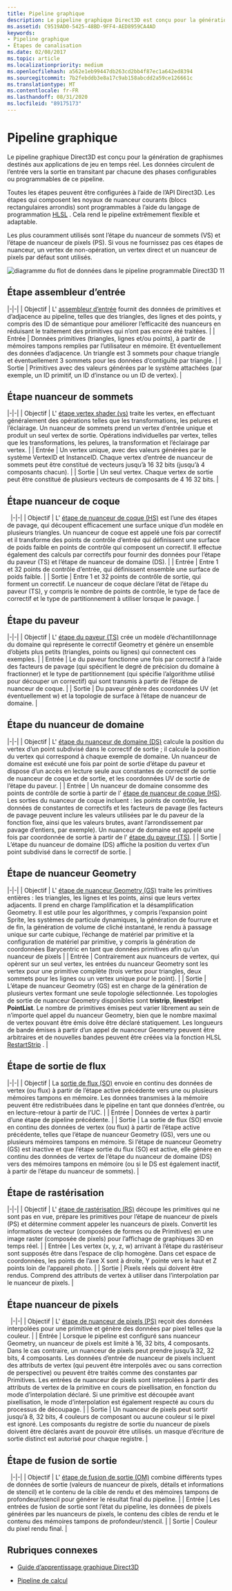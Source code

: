 ```yaml
---
title: Pipeline graphique
description: Le pipeline graphique Direct3D est conçu pour la génération de graphismes destinés aux applications de jeu en temps réel. Les données circulent de l’entrée vers la sortie en transitant par chacune des phases configurables ou programmables de ce pipeline.
ms.assetid: C9519AD0-5425-48BD-9FF4-AED8959CA4AD
keywords:
- Pipeline graphique
- Étapes de canalisation
ms.date: 02/08/2017
ms.topic: article
ms.localizationpriority: medium
ms.openlocfilehash: a562e1eb99447db263cd2bb4f87ec1a642ed8394
ms.sourcegitcommit: 7b2febddb3e8a17c9ab158abcdd2a59ce126661c
ms.translationtype: MT
ms.contentlocale: fr-FR
ms.lasthandoff: 08/31/2020
ms.locfileid: "89175173"
---
```

# <a name="graphics-pipeline"></a>Pipeline graphique


Le pipeline graphique Direct3D est conçu pour la génération de graphismes destinés aux applications de jeu en temps réel. Les données circulent de l’entrée vers la sortie en transitant par chacune des phases configurables ou programmables de ce pipeline.

Toutes les étapes peuvent être configurées à l’aide de l’API Direct3D. Les étapes qui composent les noyaux de nuanceur courants (blocs rectangulaires arrondis) sont programmables à l’aide du langage de programmation [HLSL](/windows/desktop/direct3dhlsl/dx-graphics-hlsl) . Cela rend le pipeline extrêmement flexible et adaptable.

Les plus couramment utilisés sont l’étape du nuanceur de sommets (VS) et l’étape de nuanceur de pixels (PS). Si vous ne fournissez pas ces étapes de nuanceur, un vertex de non-opération, un vertex direct et un nuanceur de pixels par défaut sont utilisés.

![diagramme du flot de données dans le pipeline programmable Direct3D 11](images/d3d11-pipeline-stages.jpg)

## <a name="input-assembler-stage"></a>Étape assembleur d’entrée

|-|-| | Objectif | L' [assembleur d’entrée](input-assembler-stage--ia-.md) fournit des données de primitives et d’adjacence au pipeline, telles que des triangles, des lignes et des points, y compris des ID de sémantique pour améliorer l’efficacité des nuanceurs en réduisant le traitement des primitives qui n’ont pas encore été traitées. | | Entrée | Données primitives (triangles, lignes et/ou points), à partir de mémoires tampons remplies par l’utilisateur en mémoire. Et éventuellement des données d’adjacence. Un triangle est 3 sommets pour chaque triangle et éventuellement 3 sommets pour les données d’contiguïté par triangle. | | Sortie | Primitives avec des valeurs générées par le système attachées (par exemple, un ID primitif, un ID d’instance ou un ID de vertex). |

## <a name="vertex-shader-stage"></a>Étape nuanceur de sommets

|-|-| | Objectif | L' [étape vertex shader (vs)](vertex-shader-stage--vs-.md) traite les vertex, en effectuant généralement des opérations telles que les transformations, les pelures et l’éclairage. Un nuanceur de sommets prend un vertex d’entrée unique et produit un seul vertex de sortie. Opérations individuelles par vertex, telles que les transformations, les pelures, la transformation et l’éclairage par vertex. | | Entrée | Un vertex unique, avec des valeurs générées par le système VertexID et InstanceID. Chaque vertex d’entrée de nuanceur de sommets peut être constitué de vecteurs jusqu’à 16 32 bits (jusqu’à 4 composants chacun). | | Sortie | Un seul vertex. Chaque vertex de sortie peut être constitué de plusieurs vecteurs de composants de 4 16 32 bits. |
 
## <a name="hull-shader-stage"></a>Étape nuanceur de coque
 
|-|-| | Objectif | L' [étape de nuanceur de coque (HS)](hull-shader-stage--hs-.md) est l’une des étapes de pavage, qui découpent efficacement une surface unique d’un modèle en plusieurs triangles. Un nuanceur de coque est appelé une fois par correctif et il transforme des points de contrôle d’entrée qui définissent une surface de poids faible en points de contrôle qui composent un correctif. Il effectue également des calculs par correctifs pour fournir des données pour l’étape du paveur (TS) et l’étape de nuanceur de domaine (DS). | | Entrée | Entre 1 et 32 points de contrôle d’entrée, qui définissent ensemble une surface de poids faible. | | Sortie | Entre 1 et 32 points de contrôle de sortie, qui forment un correctif. Le nuanceur de coque déclare l’état de l’étape du paveur (TS), y compris le nombre de points de contrôle, le type de face de correctif et le type de partitionnement à utiliser lorsque le pavage. |

## <a name="tessellator-stage"></a>Étape du paveur

|-|-| | Objectif | L' [étape du paveur (TS)](tessellator-stage--ts-.md) crée un modèle d’échantillonnage du domaine qui représente le correctif Geometry et génère un ensemble d’objets plus petits (triangles, points ou lignes) qui connectent ces exemples. | | Entrée | Le du paveur fonctionne une fois par correctif à l’aide des facteurs de pavage (qui spécifient le degré de précision du domaine à fractionner) et le type de partitionnement (qui spécifie l’algorithme utilisé pour découper un correctif) qui sont transmis à partir de l’étape de nuanceur de coque. | | Sortie | Du paveur génère des coordonnées UV (et éventuellement w) et la topologie de surface à l’étape de nuanceur de domaine. |

## <a name="domain-shader-stage"></a>Étape du nuanceur de domaine

|-|-| | Objectif | L' [étape du nuanceur de domaine (DS)](domain-shader-stage--ds-.md) calcule la position du vertex d’un point subdivisé dans le correctif de sortie ; il calcule la position du vertex qui correspond à chaque exemple de domaine. Un nuanceur de domaine est exécuté une fois par point de sortie d’étape du paveur et dispose d’un accès en lecture seule aux constantes de correctif de sortie de nuanceur de coque et de sortie, et les coordonnées UV de sortie de l’étape du paveur. | | Entrée | Un nuanceur de domaine consomme des points de contrôle de sortie à partir de l' [étape de nuanceur de coque (HS)](hull-shader-stage--hs-.md). Les sorties du nuanceur de coque incluent : les points de contrôle, les données de constantes de correctifs et les facteurs de pavage (les facteurs de pavage peuvent inclure les valeurs utilisées par le du paveur de la fonction fixe, ainsi que les valeurs brutes, avant l’arrondissement par pavage d’entiers, par exemple). Un nuanceur de domaine est appelé une fois par coordonnée de sortie à partir de l' [étape du paveur (TS)](tessellator-stage--ts-.md). | | Sortie | L’étape du nuanceur de domaine (DS) affiche la position du vertex d’un point subdivisé dans le correctif de sortie. |

## <a name="geometry-shader-stage"></a>Étape de nuanceur Geometry

|-|-| | Objectif | L' [étape de nuanceur Geometry (GS)](geometry-shader-stage--gs-.md) traite les primitives entières : les triangles, les lignes et les points, ainsi que leurs vertex adjacents. Il prend en charge l’amplification et la désamplification Geometry. Il est utile pour les algorithmes, y compris l’expansion point Sprite, les systèmes de particule dynamiques, la génération de fourrure et de fin, la génération de volume de cliché instantané, le rendu à passage unique sur carte cubique, l’échange de matériel par primitive et la configuration de matériel par primitive, y compris la génération de coordonnées Barycentric en tant que données primitives afin qu’un nuanceur de pixels | | Entrée | Contrairement aux nuanceurs de vertex, qui opèrent sur un seul vertex, les entrées du nuanceur Geometry sont les vertex pour une primitive complète (trois vertex pour triangles, deux sommets pour les lignes ou un vertex unique pour le point). | | Sortie | L’étape de nuanceur Geometry (GS) est en charge de la génération de plusieurs vertex formant une seule topologie sélectionnée. Les topologies de sortie de nuanceur Geometry disponibles sont <strong>tristrip</strong>, <strong>linestrip</strong>et <strong>PointList</strong>. Le nombre de primitives émises peut varier librement au sein de n’importe quel appel du nuanceur Geometry, bien que le nombre maximal de vertex pouvant être émis doive être déclaré statiquement. Les longueurs de bande émises à partir d’un appel de nuanceur Geometry peuvent être arbitraires et de nouvelles bandes peuvent être créées via la fonction HLSL [RestartStrip](/windows/desktop/direct3dhlsl/dx-graphics-hlsl-so-restartstrip) . |

## <a name="stream-output-stage"></a>Étape de sortie de flux

|-|-| | Objectif | La [sortie de flux (SO)](stream-output-stage--so-.md) envoie en continu des données de vertex (ou flux) à partir de l’étape active précédente vers une ou plusieurs mémoires tampons en mémoire. Les données transmises à la mémoire peuvent être redistribuées dans le pipeline en tant que données d’entrée, ou en lecture-retour à partir de l’UC. | | Entrée | Données de vertex à partir d’une étape de pipeline précédente. | | Sortie | La sortie de flux (SO) envoie en continu des données de vertex (ou flux) à partir de l’étape active précédente, telles que l’étape de nuanceur Geometry (GS), vers une ou plusieurs mémoires tampons en mémoire. Si l’étape de nuanceur Geometry (GS) est inactive et que l’étape sortie du flux (SO) est active, elle génère en continu des données de vertex de l’étape du nuanceur de domaine (DS) vers des mémoires tampons en mémoire (ou si le DS est également inactif, à partir de l’étape du nuanceur de sommets). |

## <a name="rasterizer-stage"></a>Étape de rastérisation

|-|-| | Objectif | L' [étape de rastérisation (RS)](rasterizer-stage--rs-.md) découpe les primitives qui ne sont pas en vue, prépare les primitives pour l’étape de nuanceur de pixels (PS) et détermine comment appeler les nuanceurs de pixels. Convertit les informations de vecteur (composées de formes ou de Primitives) en une image raster (composée de pixels) pour l’affichage de graphiques 3D en temps réel. | | Entrée | Les vertex (x, y, z, w) arrivant à l’étape du rastériseur sont supposés être dans l’espace de clip homogène. Dans cet espace de coordonnées, les points de l’axe X sont à droite, Y pointe vers le haut et Z points loin de l’appareil photo. | | Sortie | Pixels réels qui doivent être rendus. Comprend des attributs de vertex à utiliser dans l’interpolation par le nuanceur de pixels. |

## <a name="pixel-shader-stage"></a>Étape nuanceur de pixels
 
|-|-| | Objectif | L' [étape de nuanceur de pixels (PS)](pixel-shader-stage--ps-.md) reçoit des données interpolées pour une primitive et génère des données par pixel telles que la couleur. | | Entrée | Lorsque le pipeline est configuré sans nuanceur Geometry, un nuanceur de pixels est limité à 16, 32 bits, 4 composants. Dans le cas contraire, un nuanceur de pixels peut prendre jusqu’à 32, 32 bits, 4 composants. Les données d’entrée de nuanceur de pixels incluent des attributs de vertex (qui peuvent être interpolés avec ou sans correction de perspective) ou peuvent être traités comme des constantes par Primitives. Les entrées de nuanceur de pixels sont interpolées à partir des attributs de vertex de la primitive en cours de pixellisation, en fonction du mode d’interpolation déclaré. Si une primitive est découpée avant pixellisation, le mode d’interpolation est également respecté au cours du processus de découpage. | | Sortie | Un nuanceur de pixels peut sortir jusqu’à 8, 32 bits, 4 couleurs de composant ou aucune couleur si le pixel est ignoré. Les composants du registre de sortie du nuanceur de pixels doivent être déclarés avant de pouvoir être utilisés. un masque d’écriture de sortie distinct est autorisé pour chaque registre. |

## <a name="output-merger-stage"></a>Étape de fusion de sortie
 
|-|-| | Objectif | L' [étape de fusion de sortie (OM)](output-merger-stage--om-.md) combine différents types de données de sortie (valeurs de nuanceur de pixels, détails et informations de stencil) et le contenu de la cible de rendu et des mémoires tampons de profondeur/stencil pour générer le résultat final du pipeline. | | Entrée | Les entrées de fusion de sortie sont l’état du pipeline, les données de pixels générées par les nuanceurs de pixels, le contenu des cibles de rendu et le contenu des mémoires tampons de profondeur/stencil. | | Sortie | Couleur du pixel rendu final. |

## <a name="related-topics"></a>Rubriques connexes

- [Guide d’apprentissage graphique Direct3D](index.md)

- [Pipeline de calcul](compute-pipeline.md)